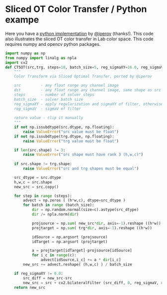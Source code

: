# Sliced OT Color Transfer / Python exampe

Here you have a [python implementation](https://github.com/dcoeurjo/OTColorTransfer/issues/2) by
[@iperov](https://github.com/iperov) (thanks!). This code also illustrates the
sliced OT color transfer in Lab color space. This code requires numpy
and opencv python packages.


``` python
import numpy as np
from numpy import linalg as npla
import cv2
def CTSOT(src,trg, steps=10, batch_size=5, reg_sigmaXY=16.0, reg_sigmaV=5.0):
    """
    Color Transform via Sliced Optimal Transfer, ported by @iperov

    src         - any float range any channel image
    dst         - any float range any channel image, same shape as src
    steps       - number of solver steps
    batch_size  - solver batch size
    reg_sigmaXY - apply regularization and sigmaXY of filter, otherwise set to 0.0
    reg_sigmaV  - sigmaV of filter
    
    return value - clip it manually
    """
    if not np.issubdtype(src.dtype, np.floating):
        raise ValueError("src value must be float")
    if not np.issubdtype(trg.dtype, np.floating):
        raise ValueError("trg value must be float")

    if len(src.shape) != 3:
        raise ValueError("src shape must have rank 3 (h,w,c)")
    
    if src.shape != trg.shape:
        raise ValueError("src and trg shapes must be equal")    

    src_dtype = src.dtype        
    h,w,c = src.shape
    new_src = src.copy()

    for step in range (steps):
        advect = np.zeros ( (h*w,c), dtype=src_dtype )
        for batch in range (batch_size):
            dir = np.random.normal(size=c).astype(src_dtype)
            dir /= npla.norm(dir)

            projsource = np.sum( new_src*dir, axis=-1).reshape ((h*w))
            projtarget = np.sum( trg*dir, axis=-1).reshape ((h*w))

            idSource = np.argsort (projsource)
            idTarget = np.argsort (projtarget)

            a = projtarget[idTarget]-projsource[idSource]
            for i_c in range(c):
                advect[idSource,i_c] += a * dir[i_c]
        new_src += advect.reshape( (h,w,c) ) / batch_size

    if reg_sigmaXY != 0.0:
        src_diff = new_src-src
        new_src = src + cv2.bilateralFilter (src_diff, 0, reg_sigmaV, reg_sigmaXY )
    return new_src

``` 
